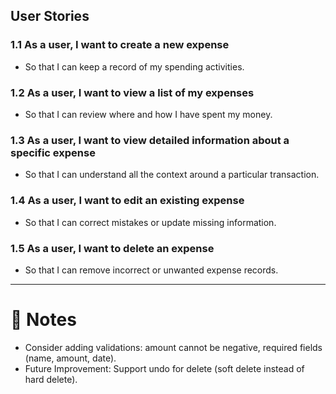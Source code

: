 ## User Stories

### 1.1 As a user, I want to create a new expense
- So that I can keep a record of my spending activities.

### 1.2 As a user, I want to view a list of my expenses
- So that I can review where and how I have spent my money.

### 1.3 As a user, I want to view detailed information about a specific expense
- So that I can understand all the context around a particular transaction.

### 1.4 As a user, I want to edit an existing expense
- So that I can correct mistakes or update missing information.

### 1.5 As a user, I want to delete an expense
- So that I can remove incorrect or unwanted expense records.

---

# 📌 Notes
- Consider adding validations: amount cannot be negative, required fields (name, amount, date).
- Future Improvement: Support undo for delete (soft delete instead of hard delete).